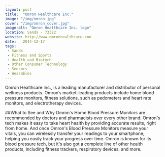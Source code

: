 ```yaml
---
layout: post
title:  "Omron Healthcare Inc."
image: "/img/omron.jpg"
cover: "/img/omron_cover.jpg"
image-alt: "Omron Healthcare Inc. logo"
location: Sands - 73322
website: http://www.omronhealthcare.com
date:   2014-12-17
tags:
 - Sands
 - Fitness and Sports
 - Health and Biotech
 - Other Consumer Technology
 - Sensors
 - Wearables
---
```


Omron Healthcare Inc., is a leading manufacturer and distributor of personal wellness products. Omron’s market-leading products include home blood pressure monitors, fitness solutions, such as pedometers and heart rate monitors, and electrotherapy devices.

##What to See and Why
Omron's Home Blood Pressure Monitors are recommended by doctors and pharmacists over every other brand. Omron's tech makes it easy to take heart health by providing accurate results, right from home. And once Omron's Blood Pressure Monitors measure your vitals, you can wirelessly transfer your readings to your smartphone, helping you easily track your progress over time. Omron is known for its blood pressure tech, but it's also got a complete line of other health products, including fitness trackers, respiratory devices, and more.